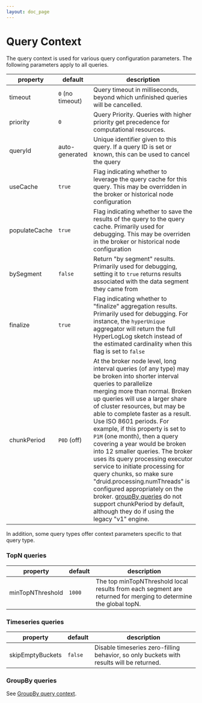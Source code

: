 ```yaml
---
layout: doc_page
---
```


Query Context
=============

The query context is used for various query configuration parameters. The following parameters apply to all queries.

|property         |default              | description          |
|-----------------|---------------------|----------------------|
|timeout          | `0` (no timeout)    | Query timeout in milliseconds, beyond which unfinished queries will be cancelled. |
|priority         | `0`                 | Query Priority. Queries with higher priority get precedence for computational resources.|
|queryId          | auto-generated      | Unique identifier given to this query. If a query ID is set or known, this can be used to cancel the query |
|useCache         | `true`              | Flag indicating whether to leverage the query cache for this query. This may be overridden in the broker or historical node configuration |
|populateCache    | `true`              | Flag indicating whether to save the results of the query to the query cache. Primarily used for debugging. This may be overriden in the broker or historical node configuration |
|bySegment        | `false`             | Return "by segment" results. Primarily used for debugging, setting it to `true` returns results associated with the data segment they came from |
|finalize         | `true`              | Flag indicating whether to "finalize" aggregation results. Primarily used for debugging. For instance, the `hyperUnique` aggregator will return the full HyperLogLog sketch instead of the estimated cardinality when this flag is set to `false` |
|chunkPeriod      | `P0D` (off)         | At the broker node level, long interval queries (of any type) may be broken into shorter interval queries to parallelize merging more than normal. Broken up queries will use a larger share of cluster resources, but may be able to complete faster as a result. Use ISO 8601 periods. For example, if this property is set to `P1M` (one month), then a query covering a year would be broken into 12 smaller queries. The broker uses its query processing executor service to initiate processing for query chunks, so make sure "druid.processing.numThreads" is configured appropriately on the broker. [groupBy queries](groupbyquery.html) do not support chunkPeriod by default, although they do if using the legacy "v1" engine. |

In addition, some query types offer context parameters specific to that query type.

### TopN queries

|property         |default              | description          |
|-----------------|---------------------|----------------------|
|minTopNThreshold | `1000`              | The top minTopNThreshold local results from each segment are returned for merging to determine the global topN. |

### Timeseries queries

|property         |default              | description          |
|-----------------|---------------------|----------------------|
|skipEmptyBuckets | `false`             | Disable timeseries zero-filling behavior, so only buckets with results will be returned. |

### GroupBy queries

See [GroupBy query context](groupbyquery.html#query-context).
